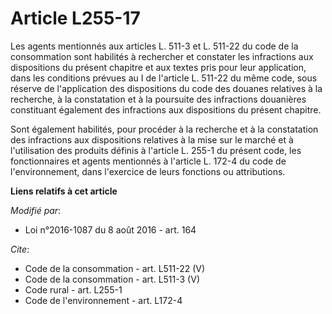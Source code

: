 # Article L255-17

Les agents mentionnés aux articles L. 511-3 et L. 511-22 du code de la consommation sont habilités à rechercher et constater
les infractions aux dispositions du présent chapitre et aux textes pris pour leur application, dans les conditions prévues au
I de l'article L. 511-22 du même code, sous réserve de l'application des dispositions du code des douanes relatives à la
recherche, à la constatation et à la poursuite des infractions douanières constituant également des infractions aux
dispositions du présent chapitre. 

Sont également habilités, pour procéder à la recherche et à la constatation des infractions aux dispositions relatives à la
mise sur le marché et à l'utilisation des produits définis à l'article L. 255-1 du présent code, les fonctionnaires et agents
mentionnés à l'article L. 172-4 du code de l'environnement, dans l'exercice de leurs fonctions ou attributions.

**Liens relatifs à cet article**

_Modifié par_:

  - Loi n°2016-1087 du 8 août 2016 - art. 164

_Cite_:

  - Code de la consommation - art. L511-22 (V)
  - Code de la consommation - art. L511-3 (V)
  - Code rural - art. L255-1
  - Code de l'environnement - art. L172-4
